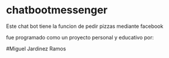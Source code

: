 # chatbootmessenger

Este chat bot tiene la funcion de pedir pizzas mediante facebook 

fue programado como un proyecto personal y educativo por: 

#Miguel Jardinez Ramos
